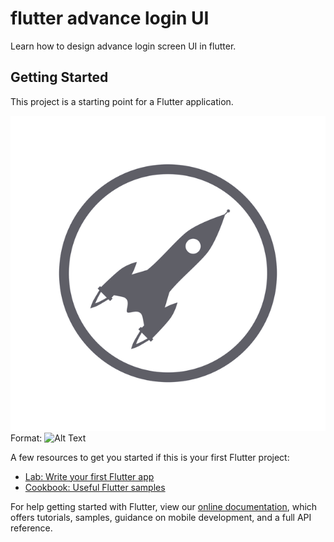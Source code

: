 # flutter advance login UI

Learn how to design advance login screen UI in flutter.

## Getting Started

This project is a starting point for a Flutter application.

![GitHub Logo](/assets/rocket.png)
Format: ![Alt Text](url)

A few resources to get you started if this is your first Flutter project:

- [Lab: Write your first Flutter app](https://flutter.dev/docs/get-started/codelab)
- [Cookbook: Useful Flutter samples](https://flutter.dev/docs/cookbook)

For help getting started with Flutter, view our
[online documentation](https://flutter.dev/docs), which offers tutorials,
samples, guidance on mobile development, and a full API reference.
